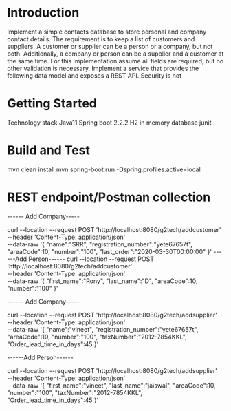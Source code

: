 # Introduction 
Implement a simple contacts database to store personal and company contact details.
The requirement is to keep a list of customers and suppliers. A customer or supplier can be a person or a company, but not both. Additionally, a company or person can be a supplier and a customer at the same time.
For this implementation assume all fields are required, but no other validation is necessary.
Implement a service that provides the following data model and exposes a REST API. Security is not 

# Getting Started
Technology stack
Java11
Spring boot 2.2.2
H2 in memory database
junit

# Build and Test

mvn clean install 
mvn spring-boot:run -Dspring.profiles.active=local

# REST endpoint/Postman collection


------ Add Company-----

curl --location --request POST 'http://localhost:8080/g2tech/addcustomer' \
--header 'Content-Type: application/json' \
--data-raw '{
    "name":"SRR",
    "registration_number":"yete67657t",
    "areaCode":10,
    "number":"100",
    "last_order":"2020-03-30T00:00:00"
}'
------Add Person------
curl --location --request POST 'http://localhost:8080/g2tech/addcustomer' \
--header 'Content-Type: application/json' \
--data-raw '{
    "first_name":"Rony",
    "last_name":"D",
    "areaCode":10,
    "number":"100"
}'

------ Add Company-----

curl --location --request POST 'http://localhost:8080/g2tech/addsupplier' \
--header 'Content-Type: application/json' \
--data-raw '{
    "name":"vineet",
    "registration_number":"yete67657t",
    "areaCode":10,
    "number":"100",
    "taxNumber":"2012-7854KKL",
    "Order_lead_time_in_days":45
}'

------Add Person------

curl --location --request POST 'http://localhost:8080/g2tech/addsupplier' \
--header 'Content-Type: application/json' \
--data-raw '{
    "first_name":"vineet",
    "last_name":"jaiswal",
    "areaCode":10,
    "number":"100",
    "taxNumber":"2012-7854KKL",
    "Order_lead_time_in_days":45
}'